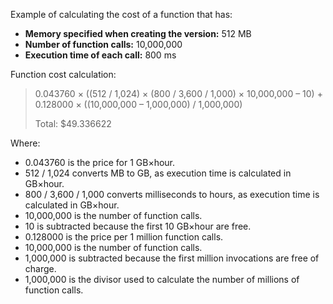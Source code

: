 


Example of calculating the cost of a function that has:
* **Memory specified when creating the version:** 512 MB
* **Number of function calls:** 10,000,000
* **Execution time of each call:** 800 ms

Function cost calculation:

> 0.043760 × ((512 / 1,024) × (800 / 3,600 / 1,000) × 10,000,000 – 10) + 0.128000 × ((10,000,000 – 1,000,000) / 1,000,000)
>
> Total: $49.336622

Where:
* 0.043760 is the price for 1 GB×hour.
* 512 / 1,024 converts MB to GB, as execution time is calculated in GB×hour.
* 800 / 3,600 / 1,000 converts milliseconds to hours, as execution time is calculated in GB×hour.
* 10,000,000 is the number of function calls.
* 10 is subtracted because the first 10 GB×hour are free.
* 0.128000 is the price per 1 million function calls.
* 10,000,000 is the number of function calls.
* 1,000,000 is subtracted because the first million invocations are free of charge.
* 1,000,000 is the divisor used to calculate the number of millions of function calls.
